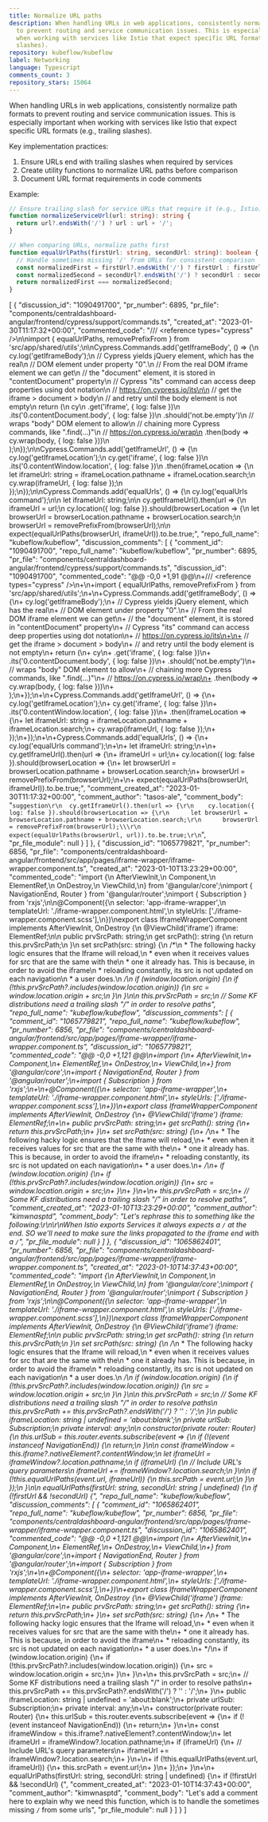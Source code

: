 ```yaml
---
title: Normalize URL paths
description: When handling URLs in web applications, consistently normalize path formats
  to prevent routing and service communication issues. This is especially important
  when working with services like Istio that expect specific URL formats (e.g., trailing
  slashes).
repository: kubeflow/kubeflow
label: Networking
language: Typescript
comments_count: 3
repository_stars: 15064
---
```


When handling URLs in web applications, consistently normalize path formats to prevent routing and service communication issues. This is especially important when working with services like Istio that expect specific URL formats (e.g., trailing slashes).

Key implementation practices:
1. Ensure URLs end with trailing slashes when required by services
2. Create utility functions to normalize URL paths before comparison
3. Document URL format requirements in code comments

Example:
```typescript
// Ensure trailing slash for service URLs that require it (e.g., Istio)
function normalizeServiceUrl(url: string): string {
  return url?.endsWith('/') ? url : url + '/';
}

// When comparing URLs, normalize paths first
function equalUrlPaths(firstUrl: string, secondUrl: string): boolean {
  // Handle sometimes missing '/' from URLs for consistent comparison
  const normalizedFirst = firstUrl?.endsWith('/') ? firstUrl : firstUrl + '/';
  const normalizedSecond = secondUrl?.endsWith('/') ? secondUrl : secondUrl + '/';
  return normalizedFirst === normalizedSecond;
}
```


[
  {
    "discussion_id": "1090491700",
    "pr_number": 6895,
    "pr_file": "components/centraldashboard-angular/frontend/cypress/support/commands.ts",
    "created_at": "2023-01-30T11:17:32+00:00",
    "commented_code": "/// <reference types=\"cypress\" />\n\nimport { equalUrlPaths, removePrefixFrom } from 'src/app/shared/utils';\n\nCypress.Commands.add('getIframeBody', () => {\n  cy.log('getIframeBody');\n  // Cypress yields jQuery element, which has the real\n  // DOM element under property \"0\".\n  // From the real DOM iframe element we can get\n  // the \"document\" element, it is stored in \"contentDocument\" property\n  // Cypress \"its\" command can access deep properties using dot notation\n  // https://on.cypress.io/its\n\n  // get the iframe > document > body\n  // and retry until the body element is not empty\n  return (\n    cy\n      .get('iframe', { log: false })\n      .its('0.contentDocument.body', { log: false })\n      .should('not.be.empty')\n      // wraps \"body\" DOM element to allow\n      // chaining more Cypress commands, like \".find(...)\"\n      // https://on.cypress.io/wrap\n      .then(body => cy.wrap(body, { log: false }))\n  );\n});\n\nCypress.Commands.add('getIframeUrl', () => {\n  cy.log('getIframeLocation');\n  cy.get('iframe', { log: false })\n    .its('0.contentWindow.location', { log: false })\n    .then(iframeLocation => {\n      let iframeUrl: string = iframeLocation.pathname + iframeLocation.search;\n      cy.wrap(iframeUrl, { log: false });\n    });\n});\n\nCypress.Commands.add('equalUrls', () => {\n  cy.log('equalUrls command');\n\n  let iframeUrl: string;\n\n  cy.getIframeUrl().then(url => {\n    iframeUrl = url;\n    cy.location({ log: false }).should(browserLocation => {\n      let browserUrl = browserLocation.pathname + browserLocation.search;\n      browserUrl = removePrefixFrom(browserUrl);\n\n      expect(equalUrlPaths(browserUrl, iframeUrl)).to.be.true;",
    "repo_full_name": "kubeflow/kubeflow",
    "discussion_comments": [
      {
        "comment_id": "1090491700",
        "repo_full_name": "kubeflow/kubeflow",
        "pr_number": 6895,
        "pr_file": "components/centraldashboard-angular/frontend/cypress/support/commands.ts",
        "discussion_id": "1090491700",
        "commented_code": "@@ -0,0 +1,91 @@\n+/// <reference types=\"cypress\" />\n+\n+import { equalUrlPaths, removePrefixFrom } from 'src/app/shared/utils';\n+\n+Cypress.Commands.add('getIframeBody', () => {\n+  cy.log('getIframeBody');\n+  // Cypress yields jQuery element, which has the real\n+  // DOM element under property \"0\".\n+  // From the real DOM iframe element we can get\n+  // the \"document\" element, it is stored in \"contentDocument\" property\n+  // Cypress \"its\" command can access deep properties using dot notation\n+  // https://on.cypress.io/its\n+\n+  // get the iframe > document > body\n+  // and retry until the body element is not empty\n+  return (\n+    cy\n+      .get('iframe', { log: false })\n+      .its('0.contentDocument.body', { log: false })\n+      .should('not.be.empty')\n+      // wraps \"body\" DOM element to allow\n+      // chaining more Cypress commands, like \".find(...)\"\n+      // https://on.cypress.io/wrap\n+      .then(body => cy.wrap(body, { log: false }))\n+  );\n+});\n+\n+Cypress.Commands.add('getIframeUrl', () => {\n+  cy.log('getIframeLocation');\n+  cy.get('iframe', { log: false })\n+    .its('0.contentWindow.location', { log: false })\n+    .then(iframeLocation => {\n+      let iframeUrl: string = iframeLocation.pathname + iframeLocation.search;\n+      cy.wrap(iframeUrl, { log: false });\n+    });\n+});\n+\n+Cypress.Commands.add('equalUrls', () => {\n+  cy.log('equalUrls command');\n+\n+  let iframeUrl: string;\n+\n+  cy.getIframeUrl().then(url => {\n+    iframeUrl = url;\n+    cy.location({ log: false }).should(browserLocation => {\n+      let browserUrl = browserLocation.pathname + browserLocation.search;\n+      browserUrl = removePrefixFrom(browserUrl);\n+\n+      expect(equalUrlPaths(browserUrl, iframeUrl)).to.be.true;",
        "comment_created_at": "2023-01-30T11:17:32+00:00",
        "comment_author": "tasos-ale",
        "comment_body": "```suggestion\r\n  cy.getIframeUrl().then(url => {\r\n    cy.location({ log: false }).should(browserLocation => {\r\n      let browserUrl = browserLocation.pathname + browserLocation.search;\r\n      browserUrl = removePrefixFrom(browserUrl);\\\r\n      expect(equalUrlPaths(browserUrl, url)).to.be.true;\r\n```",
        "pr_file_module": null
      }
    ]
  },
  {
    "discussion_id": "1065779821",
    "pr_number": 6856,
    "pr_file": "components/centraldashboard-angular/frontend/src/app/pages/iframe-wrapper/iframe-wrapper.component.ts",
    "created_at": "2023-01-10T13:23:29+00:00",
    "commented_code": "import {\n  AfterViewInit,\n  Component,\n  ElementRef,\n  OnDestroy,\n  ViewChild,\n} from '@angular/core';\nimport { NavigationEnd, Router } from '@angular/router';\nimport { Subscription } from 'rxjs';\n\n@Component({\n  selector: 'app-iframe-wrapper',\n  templateUrl: './iframe-wrapper.component.html',\n  styleUrls: ['./iframe-wrapper.component.scss'],\n})\nexport class IframeWrapperComponent implements AfterViewInit, OnDestroy {\n  @ViewChild('iframe') iframe: ElementRef<HTMLIFrameElement>;\n\n  public prvSrcPath: string;\n  get srcPath(): string {\n    return this.prvSrcPath;\n  }\n  set srcPath(src: string) {\n    /*\n     * The following hacky logic ensures that the Iframe will reload,\n     * even when it receives values for src that are the same with the\n     * one it already has. This is because, in order to avoid the iframe\n     * reloading constantly, its src is not updated on each navigation\n     * a user does.\n     */\n    if (window.location.origin) {\n      if (!this.prvSrcPath?.includes(window.location.origin)) {\n        src = window.location.origin + src;\n      }\n    }\n\n    this.prvSrcPath = src;\n    // Some KF distributions need a trailing slash \"/\" in order to resolve paths",
    "repo_full_name": "kubeflow/kubeflow",
    "discussion_comments": [
      {
        "comment_id": "1065779821",
        "repo_full_name": "kubeflow/kubeflow",
        "pr_number": 6856,
        "pr_file": "components/centraldashboard-angular/frontend/src/app/pages/iframe-wrapper/iframe-wrapper.component.ts",
        "discussion_id": "1065779821",
        "commented_code": "@@ -0,0 +1,121 @@\n+import {\n+  AfterViewInit,\n+  Component,\n+  ElementRef,\n+  OnDestroy,\n+  ViewChild,\n+} from '@angular/core';\n+import { NavigationEnd, Router } from '@angular/router';\n+import { Subscription } from 'rxjs';\n+\n+@Component({\n+  selector: 'app-iframe-wrapper',\n+  templateUrl: './iframe-wrapper.component.html',\n+  styleUrls: ['./iframe-wrapper.component.scss'],\n+})\n+export class IframeWrapperComponent implements AfterViewInit, OnDestroy {\n+  @ViewChild('iframe') iframe: ElementRef<HTMLIFrameElement>;\n+\n+  public prvSrcPath: string;\n+  get srcPath(): string {\n+    return this.prvSrcPath;\n+  }\n+  set srcPath(src: string) {\n+    /*\n+     * The following hacky logic ensures that the Iframe will reload,\n+     * even when it receives values for src that are the same with the\n+     * one it already has. This is because, in order to avoid the iframe\n+     * reloading constantly, its src is not updated on each navigation\n+     * a user does.\n+     */\n+    if (window.location.origin) {\n+      if (!this.prvSrcPath?.includes(window.location.origin)) {\n+        src = window.location.origin + src;\n+      }\n+    }\n+\n+    this.prvSrcPath = src;\n+    // Some KF distributions need a trailing slash \"/\" in order to resolve paths",
        "comment_created_at": "2023-01-10T13:23:29+00:00",
        "comment_author": "kimwnasptd",
        "comment_body": "Let's rephrase this to something like the following:\r\n\r\nWhen Istio exports Services it always expects a `/` at the end. SO we'll need to make sure the links propagated to the iframe end with a `/`",
        "pr_file_module": null
      }
    ]
  },
  {
    "discussion_id": "1065862401",
    "pr_number": 6856,
    "pr_file": "components/centraldashboard-angular/frontend/src/app/pages/iframe-wrapper/iframe-wrapper.component.ts",
    "created_at": "2023-01-10T14:37:43+00:00",
    "commented_code": "import {\n  AfterViewInit,\n  Component,\n  ElementRef,\n  OnDestroy,\n  ViewChild,\n} from '@angular/core';\nimport { NavigationEnd, Router } from '@angular/router';\nimport { Subscription } from 'rxjs';\n\n@Component({\n  selector: 'app-iframe-wrapper',\n  templateUrl: './iframe-wrapper.component.html',\n  styleUrls: ['./iframe-wrapper.component.scss'],\n})\nexport class IframeWrapperComponent implements AfterViewInit, OnDestroy {\n  @ViewChild('iframe') iframe: ElementRef<HTMLIFrameElement>;\n\n  public prvSrcPath: string;\n  get srcPath(): string {\n    return this.prvSrcPath;\n  }\n  set srcPath(src: string) {\n    /*\n     * The following hacky logic ensures that the Iframe will reload,\n     * even when it receives values for src that are the same with the\n     * one it already has. This is because, in order to avoid the iframe\n     * reloading constantly, its src is not updated on each navigation\n     * a user does.\n     */\n    if (window.location.origin) {\n      if (!this.prvSrcPath?.includes(window.location.origin)) {\n        src = window.location.origin + src;\n      }\n    }\n\n    this.prvSrcPath = src;\n    // Some KF distributions need a trailing slash \"/\" in order to resolve paths\n    this.prvSrcPath += this.prvSrcPath?.endsWith('/') ? '' : '/';\n  }\n  public iframeLocation: string | undefined = 'about:blank';\n  private urlSub: Subscription;\n  private interval: any;\n\n  constructor(private router: Router) {\n    this.urlSub = this.router.events.subscribe(event => {\n      if (!(event instanceof NavigationEnd)) {\n        return;\n      }\n\n      const iframeWindow = this.iframe?.nativeElement?.contentWindow;\n      let iframeUrl = iframeWindow?.location.pathname;\n      if (iframeUrl) {\n        // Include URL's query parameters\n        iframeUrl += iframeWindow?.location.search;\n      }\n\n      if (!this.equalUrlPaths(event.url, iframeUrl)) {\n        this.srcPath = event.url;\n      }\n    });\n  }\n\n  equalUrlPaths(firstUrl: string, secondUrl: string | undefined) {\n    if (!firstUrl && !secondUrl) {",
    "repo_full_name": "kubeflow/kubeflow",
    "discussion_comments": [
      {
        "comment_id": "1065862401",
        "repo_full_name": "kubeflow/kubeflow",
        "pr_number": 6856,
        "pr_file": "components/centraldashboard-angular/frontend/src/app/pages/iframe-wrapper/iframe-wrapper.component.ts",
        "discussion_id": "1065862401",
        "commented_code": "@@ -0,0 +1,121 @@\n+import {\n+  AfterViewInit,\n+  Component,\n+  ElementRef,\n+  OnDestroy,\n+  ViewChild,\n+} from '@angular/core';\n+import { NavigationEnd, Router } from '@angular/router';\n+import { Subscription } from 'rxjs';\n+\n+@Component({\n+  selector: 'app-iframe-wrapper',\n+  templateUrl: './iframe-wrapper.component.html',\n+  styleUrls: ['./iframe-wrapper.component.scss'],\n+})\n+export class IframeWrapperComponent implements AfterViewInit, OnDestroy {\n+  @ViewChild('iframe') iframe: ElementRef<HTMLIFrameElement>;\n+\n+  public prvSrcPath: string;\n+  get srcPath(): string {\n+    return this.prvSrcPath;\n+  }\n+  set srcPath(src: string) {\n+    /*\n+     * The following hacky logic ensures that the Iframe will reload,\n+     * even when it receives values for src that are the same with the\n+     * one it already has. This is because, in order to avoid the iframe\n+     * reloading constantly, its src is not updated on each navigation\n+     * a user does.\n+     */\n+    if (window.location.origin) {\n+      if (!this.prvSrcPath?.includes(window.location.origin)) {\n+        src = window.location.origin + src;\n+      }\n+    }\n+\n+    this.prvSrcPath = src;\n+    // Some KF distributions need a trailing slash \"/\" in order to resolve paths\n+    this.prvSrcPath += this.prvSrcPath?.endsWith('/') ? '' : '/';\n+  }\n+  public iframeLocation: string | undefined = 'about:blank';\n+  private urlSub: Subscription;\n+  private interval: any;\n+\n+  constructor(private router: Router) {\n+    this.urlSub = this.router.events.subscribe(event => {\n+      if (!(event instanceof NavigationEnd)) {\n+        return;\n+      }\n+\n+      const iframeWindow = this.iframe?.nativeElement?.contentWindow;\n+      let iframeUrl = iframeWindow?.location.pathname;\n+      if (iframeUrl) {\n+        // Include URL's query parameters\n+        iframeUrl += iframeWindow?.location.search;\n+      }\n+\n+      if (!this.equalUrlPaths(event.url, iframeUrl)) {\n+        this.srcPath = event.url;\n+      }\n+    });\n+  }\n+\n+  equalUrlPaths(firstUrl: string, secondUrl: string | undefined) {\n+    if (!firstUrl && !secondUrl) {",
        "comment_created_at": "2023-01-10T14:37:43+00:00",
        "comment_author": "kimwnasptd",
        "comment_body": "Let's add a comment here to explain why we need this function, which is to handle the sometimes missing `/` from some urls",
        "pr_file_module": null
      }
    ]
  }
]
